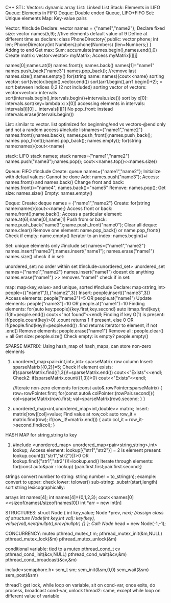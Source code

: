 C++ STL:
Vectors: dynamic array
List: Linked List
Stack: Elements in LIFO
Queue: Elements in FIFO
Deque: Double ended Queue, LIFO+FIFO
Set: Unique elements
Map: Key-value pairs

Vector:
#include <vector>
Declare: vector<string> names = {"name1","name2"};
Declare fixed size: vector<int> names(5,9);     //five elements default value of 9
Define at different time as declare:
class PhoneDirectory{
    public: 
        vector<int> phone;
        int len;
        PhoneDirectory(int Numbers):phone(Numbers) {len=Numbers;}
}
Addng to end
Get max: 
Sum: accumulate(names.begin(),names.end(),0)
Create matrix: vector<vector<int>> myMatrix;
    Access myMatrix[i][j]

names[0];names.at(0)
names.front(); names.back()
names[1]="name1"
names.push_back("name3")
names.pop_back(); //remove last
names.size();names.empty()
for(string name: names){cout<<name}
sorting vector: sort(vector.begin(),vector.end())
sort(arr1.begin(),arr1.begin()+2); = sort between indices 0,2 (2 not included)
sorting vector of vectors: vector<vector<int>> intervals
sort(intervals.begin(),intervals.begin()+intervals.size())
sort by x[0]: intervals.sort(key=lambda x: x[0])
accessing elements in intervals: intervals[i][0] .. intervals[i][1]
No pop_front: instead intervals.erase(intervals.begin())

List: similar to vector.
list optimized for beginning/end vs vectors-@end only and not a random access
#include <list>
list<string>names={"name1","name2"}
names.front();names.back();
names.push_front();names.push_back();
names.pop_front();names.pop_back();
names.empty();<tels if list is empty>
for(string name:names){cout<<name}

stack: LIFO
stack<string> names;
stack<string> names={"name1","name2"}
names.push("name3");names.pop();
cout<<names.top()<<names.size()

Queue: FIFO
#include<queue>
Create: queue<string> names={"name1","name2"};
Initialize with defaul values: Cannot be done
Add: names.push("name3");
Access: names.front() and names.back()
Change front and back: names.front()="name4", names.back()="name5"
Remove: names.pop();
Get size: names.size()
Empty: names.empty()

Deque: 
Create: deque<string> names = {"name1","name2"}
Create: for(string name:names){cout<<name;}
Access front or back: name.front();name.back();
Access a particular element: name.at(6);name[0],name[1]
Push from or back: name.push_back("name3");name.push_front("name0");
Clear all deque: name.clear()
Remove one element: name.pop_back() or name.pop_front()
Check if empty: name.empty()
Iterator to an index: names.begin()+i

Set: unique elements only
#include<set>
set<string> names={"name1","name2"}
names.insert("name3");names.insert("name1");
names.erase("name1")
names.size()
check if in set: 

unordered_set: no order within set
#include<unordered_set>
unordered_set<string> names={"name1","name2"}
names.insert("name1") doesnt do anything
names.erase("name1") >> removes "name1"
check if in set: 

map: map<key,value> and unique, sorted
#include<map>
Declare: map<string,int> people={{"name1",1},{"name2",3}}
Insert: people.insert({"name3",3})
Access elements: people["name3"]=5 OR people.at("name1")
Update elements: people["name3"]=10 OR people.at("name1")=10
Finding elements: for(auto key:people){key.first;key.second}
    auto itmap.find(key); 
    if(it!=people.end()) cout<<"not found"<<endl;
Finding if key O(1) is present: 
    if(people.count(key)>0)   .count returns 1 if present, else 0
    OR 
    if(people.find(key)!=people.end())  .find returns iterator to element, if not .end()
Remove elements: people.erase("name1")
Remove all: people.clear() = all
Get size: people.size()
Check empty: is empty? people.empty()

SPARSE MATRIX: Using hash_map of hash_maps, can store non-zero elements
1) unordered_map<pair<int,int>,int> sparseMatrix
              row               column
    Insert: sparseMatrix[{0,2}]=5;
    Check if element exists: if(sparseMatrix.find({1,3})!=sparseMatrix.end())   cout<<"Exists"<<endl;
    Check2: if(sparseMatrix.count({1,3})>0) cout<<"Exists"<<endl;

    //Iterate non-zero elements
    for(const auto& rowPointer:sparseMatrix) {
        row=rowPointer.first;
        for(const auto& colPointer:(rowPair.second)){
            col=sparseMatrix(row).first;
            val=sparseMatrix(row).second;
        }
    }
2) unordered_map<int,unordered_map<int,double>> matrix;
    Insert: matrix[row][col]=value;
    Find value at row,col: auto row_it = matrix.find(row);
                            if(row_it!=matrix.end()) {
                                auto col_it = row_it->second.find(col);
                            }

HASH MAP for string,string to key
1) #include <unordered_map>
    unordered_map<pair<string,string>,int>  lookup;
    Access element: lookup[{"str1","str2"}] = 2
    Is element present: lookup.count([{"str1","str2"}])>0
        OR lookup.find({"str1","str2"})!=lookup.end()
    Iterate through elements: for(const auto&pair : lookup) {pair.first.first;pair.first.second;}

strings
convert number to string: string number = to_string(n);
example:
convert to upper:
check lower: tolower()
sub-string: .substr(start,length)
sort string lexicographically: 


arrays
int names[4];
int names[4]={0,1,2,3}; 
cout<<names[0]<<sizeof(names)/sizeof(names[0])
int *arr = new int[n]

STRUCTURES:
struct Node {
    int key,value;
    Node *prev, *next;
    //assign class of structure
    Node(int key,int val): key(key), value(val),next(nullptr),prev(nullptr) {}
};
Call: Node* head = new Node(-1,-1);

CONCURRENCY:
mutex
pthread_mutex_t m;
pthread_mutex_init(&m,NULL)
pthread_mutex_lock(&m)
pthread_mutex_unlock(&m)

conditional variable: tied to a mutex
pthread_cond_t cv
pthread_cond_init(&cv,NULL)
pthread_cond_wait(&cv,&m)
pthread_cond_broadcast(&cv,&m)

include<semaphore.h>
sem_t sm;
sem_init(&sm,0,0)
sem_wait(&sm)
sem_post(&sm)

thread1: get lock, while loop on variable, sit on cond-var, once exits, do process, 
    broadcast cond-var, unlock
thread2: same, except while loop on different value of variable
